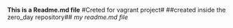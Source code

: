 **This is a Readme.md file**
#Creted for vagrant project#
##created inside the zero_day repository##
*my readme.md file*
